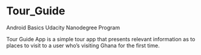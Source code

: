 # Tour_Guide
Android Basics Udacity Nanodegree Program

Tour Guide App is a simple tour app that presents relevant information as to places to visit to a user who’s visiting Ghana for the first time.
